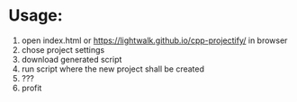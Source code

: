 # Usage:
1. open index.html or https://lightwalk.github.io/cpp-projectify/ in browser
2. chose project settings
3. download generated script
4. run script where the new project shall be created
5. ???
6. profit
